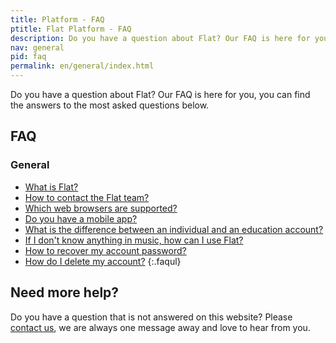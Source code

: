 ```yaml
---
title: Platform - FAQ
ptitle: Flat Platform - FAQ
description: Do you have a question about Flat? Our FAQ is here for you
nav: general
pid: faq
permalink: en/general/index.html
---
```


Do you have a question about Flat? Our FAQ is here for you, you can find the answers to the most asked questions below.

## FAQ
### General

* [What is Flat?](/help/en/general/what-is-flat.html)
* [How to contact the Flat team?](/help/en/general/support.html#need-help-with-flat)
* [Which web browsers are supported?](/help/en/general/technical-requirements.html)
* [Do you have a mobile app?](/help/en/general/mobile-app.html)
* [What is the difference between an individual and an education account?](/help/en/education/difference-individual-education.html)
* [If I don't know anything in music, how can I use Flat?](/help/en/general/music-theory.html)
* [How to recover my account password?](/help/en/general/recover-my-account-password.html)
* [How do I delete my account?](/help/en/general/delete-my-account.html)
{:.faqul}

## Need more help?

Do you have a question that is not answered on this website? Please [contact us](/help/support), we are always one message away and love to hear from you.
